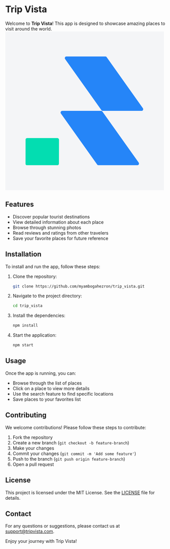 # Trip Vista

Welcome to **Trip Vista**! This app is designed to showcase amazing places to visit around the world.
![Trip Vista Logo](./assets/logo.png)

## Features

- Discover popular tourist destinations
- View detailed information about each place
- Browse through stunning photos
- Read reviews and ratings from other travelers
- Save your favorite places for future reference

## Installation

To install and run the app, follow these steps:

1. Clone the repository:
    ```bash
    git clone https://github.com/myambogahezron/trip_vista.git
    ```
2. Navigate to the project directory:
    ```bash
    cd trip_vista
    ```
3. Install the dependencies:
    ```bash
    npm install
    ```
4. Start the application:
    ```bash
    npm start
    ```

## Usage

Once the app is running, you can:

- Browse through the list of places
- Click on a place to view more details
- Use the search feature to find specific locations
- Save places to your favorites list

## Contributing

We welcome contributions! Please follow these steps to contribute:

1. Fork the repository
2. Create a new branch (`git checkout -b feature-branch`)
3. Make your changes
4. Commit your changes (`git commit -m 'Add some feature'`)
5. Push to the branch (`git push origin feature-branch`)
6. Open a pull request

## License

This project is licensed under the MIT License. See the [LICENSE](LICENSE) file for details.

## Contact

For any questions or suggestions, please contact us at [support@tripvista.com](mailto:support@tripvista.com).

Enjoy your journey with Trip Vista!